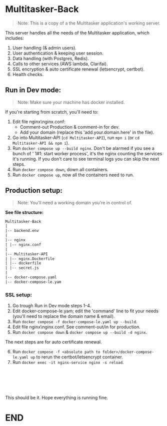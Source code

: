 # Multitasker-Back

> Note: This is a copy of a the Multitasker application's working server.

This server handles all the needs of the Multitasker application, which includes:

1. User handling (& admin users).
2. User authentication & keeping user session.
3. Data handling (with Postgres, Redis).
4. Calls to other services (AWS lambda, Clarifai).
5. SSL encryption & auto certificate renewal (letsencrypt, certbot).
6. Health checks.

## Run in Dev mode:

> Note: Make sure your machine has docker installed.

If you're starting from scratch, you'll need to:

1. Edit file nginx\nginx.conf:
   - Comment-out Production & comment-in for dev.
   - Add your domain (replace this 'add.your.domain.here' in the file).
2. Go into Multitasker-API (`cd Multitasker-API`), run `mpn i` (or `cd Multitasker-API && npm i`).
3. Run `docker compose up --build nginx`. Don't be alarmed if you see a bunch of ' 1#1: start worker process', it's the nginx counting the services it's running. If you don't care to see terminal logs you can skip the next steps.
4. Run `docker compose down`, down all containers.
5. Run `docker compose up`, now all the containers need to run.

## Production setup:

> Note: You'll need a working domain you're in control of.

**See file structure:**

```fs
Multitasker-Back
|
|-- backend.env
|
|-- nginx
| |-- nginx.conf
|
|-- Multitasker-API
| |-- nginx.Dockerfile
| |-- dockerfile
| |-- secret.js
|
|-- docker-compose.yaml
|-- docker-compose-le.yam
```

### SSL setup:

1. Go trough Run in Dev mode steps 1-4.
2. Edit docker-compose-le.yam; edit the 'command' line to fit your needs (you'll need to replace the domain name & email).
3. Run `docker compose -f docker-compose-le.yaml up --build`.
4. Edit file nginx\nginx.conf. See comment-out/in for production.
5. Run `docker compose down` & `docker compose up --build -d nginx`.

The next steps are for auto certificate renewal.

6. Run `docker compose -f <absolute path to folder>/docker-compose-le.yaml up` to rerun the certbot/letsencrypt container.
7. Run `docker exec -it nginx-service nginx -s reload`.

<br>
<br>
<br>
<br>

This should be it.
Hope everything is running fine.

# END

